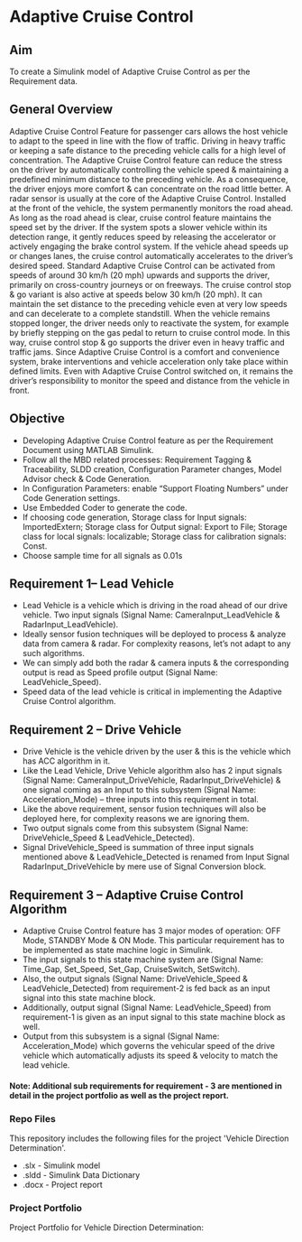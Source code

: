 # Adaptive Cruise Control

## Aim ##
To create a Simulink model of Adaptive Cruise Control as per the Requirement data.

## General Overview ##
Adaptive Cruise Control Feature for passenger cars allows the host vehicle to adapt to the speed in line with the flow of traffic. Driving in heavy traffic or keeping a safe distance to the preceding vehicle calls for a high level of concentration. The Adaptive Cruise Control feature can reduce the stress on the driver by automatically controlling the vehicle speed & maintaining a predefined minimum distance to the preceding vehicle. As a consequence, the driver enjoys more comfort & can concentrate on the road little better.
A radar sensor is usually at the core of the Adaptive Cruise Control. Installed at the front of the vehicle, the system permanently monitors the road ahead. As long as the road ahead is clear, cruise control feature maintains the speed set by the driver. If the system spots a slower vehicle within its detection range, it gently reduces speed by releasing the accelerator or actively engaging the brake control system. If the vehicle ahead speeds up or changes lanes, the cruise control automatically accelerates to the driver’s desired speed.
Standard Adaptive Cruise Control can be activated from speeds of around 30 km/h (20 mph) upwards and supports the driver, primarily on cross-country journeys or on freeways. The cruise control stop & go variant is also active at speeds below 30 km/h (20 mph). It can maintain the set distance to the preceding vehicle even at very low speeds and can decelerate to a complete standstill. When the vehicle remains stopped longer, the driver needs only to reactivate the system, for example by briefly stepping on the gas pedal to return to cruise control mode. In this way, cruise control stop & go supports the driver even in heavy traffic and traffic jams.
Since Adaptive Cruise Control is a comfort and convenience system, brake interventions and vehicle acceleration only take place within defined limits. Even with Adaptive Cruise Control switched on, it remains the driver’s responsibility to monitor the speed and distance from the vehicle in front.

## Objective ##
* Developing Adaptive Cruise Control feature as per the Requirement Document using MATLAB Simulink.
* Follow all the MBD related processes: Requirement Tagging & Traceability, SLDD creation, Configuration Parameter changes, Model Advisor check & Code Generation.
* In Configuration Parameters: enable “Support Floating Numbers” under Code Generation settings.
* Use Embedded Coder to generate the code.
* If choosing code generation, Storage class for Input signals: ImportedExtern; Storage class for Output signal: Export to File; Storage class for local signals: localizable; Storage class for calibration signals: Const.
* Choose sample time for all signals as 0.01s

## Requirement 1– Lead Vehicle ##
* Lead Vehicle is a vehicle which is driving in the road ahead of our drive vehicle. Two input signals (Signal Name: CameraInput_LeadVehicle & RadarInput_LeadVehicle).
* Ideally sensor fusion techniques will be deployed to process & analyze data from camera & radar. For complexity reasons, let’s not adapt to any such algorithms.
* We can simply add both the radar & camera inputs & the corresponding output is read as Speed profile output (Signal Name: LeadVehicle_Speed).
* Speed data of the lead vehicle is critical in implementing the Adaptive Cruise Control algorithm.

## Requirement 2 – Drive Vehicle ##
* Drive Vehicle is the vehicle driven by the user & this is the vehicle which has ACC algorithm in it.
* Like the Lead Vehicle, Drive Vehicle algorithm also has 2 input signals (Signal Name: CameraInput_DriveVehicle, RadarInput_DriveVehicle) & one signal coming as an Input to this subsystem (Signal Name: Acceleration_Mode) – three inputs into this requirement in total.
* Like the above requirement, sensor fusion techniques will also be deployed here, for complexity reasons we are ignoring them.
* Two output signals come from this subsystem (Signal Name: DriveVehicle_Speed & LeadVehicle_Detected).
* Signal DriveVehicle_Speed is summation of three input signals mentioned above & LeadVehicle_Detected is renamed from Input Signal RadarInput_DriveVehicle by mere use of Signal Conversion block.

## Requirement 3 – Adaptive Cruise Control Algorithm ##
* Adaptive Cruise Control feature has 3 major modes of operation: OFF Mode, STANDBY Mode & ON Mode. This particular requirement has to be implemented as state machine logic in Simulink.
* The input signals to this state machine system are (Signal Name: Time_Gap, Set_Speed, Set_Gap, CruiseSwitch, SetSwitch).
* Also, the output signals (Signal Name: DriveVehicle_Speed & LeadVehicle_Detected) from requirement-2 is fed back as an input signal into this state machine block.
* Additionally, output signal (Signal Name: LeadVehicle_Speed) from requirement-1 is given as an input signal to this state machine block as well.
* Output from this subsystem is a signal (Signal Name: Acceleration_Mode) which governs the vehicular speed of the drive vehicle which automatically adjusts its speed & velocity to match the lead vehicle.

#### Note: Additional sub requirements for requirement - 3 are mentioned in detail in the project portfolio as well as the project report. #### 

### Repo Files ###
This repository includes the following files for the project 'Vehicle Direction Determination'.
* .slx 	- Simulink model
* .sldd - Simulink Data Dictionary
* .docx - Project report

### Project Portfolio ###
Project Portfolio for Vehicle Direction Determination: 






